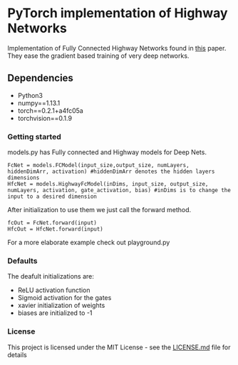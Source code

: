 # PyTorch implementation of Highway Networks

Implementation of Fully Connected Highway Networks found in [this](https://arxiv.org/abs/1505.00387) paper. They ease the gradient based training of very deep networks.

## Dependencies

* Python3 
* numpy==1.13.1
* torch==0.2.1+a4fc05a
* torchvision==0.1.9

### Getting started

models.py has Fully connected and Highway models for Deep Nets.

```
FcNet = models.FCModel(input_size,output_size, numLayers, hiddenDimArr, activation) #hiddenDimArr denotes the hidden layers dimensions
HfcNet = models.HighwayFcModel(inDims, input_size, output_size, numLayers, activation, gate_activation, bias) #inDims is to change the input to a desired dimension
```

After initialization to use them we just call the forward method.

```
fcOut = FcNet.forward(input)
HfcOut = HfcNet.forward(input)
```

For a more elaborate example check out playground.py

### Defaults

The deafult initializations are:

* ReLU activation function
* Sigmoid activation for the gates
* xavier initialization of weights
* biases are initialized to -1

### License

This project is licensed under the MIT License - see the [LICENSE.md](LICENSE.md) file for details
